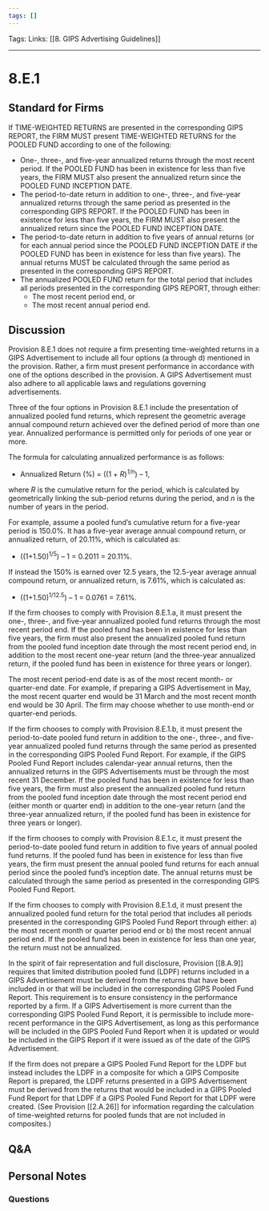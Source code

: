 ```yaml
---
tags: []
---
```

Tags:
Links: [[8. GIPS Advertising Guidelines]]
___
# 8.E.1
## Standard for Firms
If TIME-WEIGHTED RETURNS are presented in the corresponding GIPS REPORT, the FIRM MUST present TIME-WEIGHTED RETURNS for the POOLED FUND according to one of the following:
- One-, three-, and five-year annualized returns through the most recent period. If the POOLED FUND has been in existence for less than five years, the FIRM MUST also present the annualized return since the POOLED FUND INCEPTION DATE.
- The period-to-date return in addition to one-, three-, and five-year annualized returns through the same period as presented in the corresponding GIPS REPORT. If the POOLED FUND has been in existence for less than five years, the FIRM MUST also present the annualized return since the POOLED FUND INCEPTION DATE.
- The period-to-date return in addition to five years of annual returns (or for each annual period since the POOLED FUND INCEPTION DATE if the POOLED FUND has been in existence for less than five years). The annual returns MUST be calculated through the same period as presented in the corresponding GIPS REPORT.
- The annualized POOLED FUND return for the total period that includes all periods presented in the corresponding GIPS REPORT, through either:
    - The most recent period end, or
    - The most recent annual period end.
## Discussion
Provision 8.E.1 does not require a firm presenting time-weighted returns in a GIPS Advertisement to include all four options (a through d) mentioned in the provision. Rather, a firm must present performance in accordance with one of the options described in the provision. A GIPS Advertisement must also adhere to all applicable laws and regulations governing advertisements.

Three of the four options in Provision 8.E.1 include the presentation of annualized pooled fund returns, which represent the geometric average annual compound return achieved over the defined period of more than one year. Annualized performance is permitted only for periods of one year or more.

The formula for calculating annualized performance is as follows:
- Annualized Return (%) = ((1 + _R_)_<sup>1/n</sup>_) – 1,

where _R_ is the cumulative return for the period, which is calculated by geometrically linking the sub-period returns during the period, and _n_ is the number of years in the period.

For example, assume a pooled fund’s cumulative return for a five-year period is 150.0%. It has a five-year average annual compound return, or annualized return, of 20.11%, which is calculated as:
- ((1+1.50)<sup>1/5</sup>) – 1 = 0.2011 = 20.11%.

If instead the 150% is earned over 12.5 years, the 12.5-year average annual compound return, or annualized return, is 7.61%, which is calculated as:
- ((1+1.50)<sup>1/12.5</sup>) – 1 = 0.0761 = 7.61%.

If the firm chooses to comply with Provision 8.E.1.a, it must present the one-, three-, and five-year annualized pooled fund returns through the most recent period end. If the pooled fund has been in existence for less than five years, the firm must also present the annualized pooled fund return from the pooled fund inception date through the most recent period end, in addition to the most recent one-year return (and the three-year annualized return, if the pooled fund has been in existence for three years or longer).

The most recent period-end date is as of the most recent month- or quarter-end date. For example, if preparing a GIPS Advertisement in May, the most recent quarter end would be 31 March and the most recent month end would be 30 April. The firm may choose whether to use month-end or quarter-end periods.

If the firm chooses to comply with Provision 8.E.1.b, it must present the period-to-date pooled fund return in addition to the one-, three-, and five-year annualized pooled fund returns through the same period as presented in the corresponding GIPS Pooled Fund Report. For example, if the GIPS Pooled Fund Report includes calendar-year annual returns, then the annualized returns in the GIPS Advertisements must be through the most recent 31 December. If the pooled fund has been in existence for less than five years, the firm must also present the annualized pooled fund return from the pooled fund inception date through the most recent period end (either month or quarter end) in addition to the one-year return (and the three-year annualized return, if the pooled fund has been in existence for three years or longer).

If the firm chooses to comply with Provision 8.E.1.c, it must present the period-to-date pooled fund return in addition to five years of annual pooled fund returns. If the pooled fund has been in existence for less than five years, the firm must present the annual pooled fund returns for each annual period since the pooled fund’s inception date. The annual returns must be calculated through the same period as presented in the corresponding GIPS Pooled Fund Report.

If the firm chooses to comply with Provision 8.E.1.d, it must present the annualized pooled fund return for the total period that includes all periods presented in the corresponding GIPS Pooled Fund Report through either: a) the most recent month or quarter period end or b) the most recent annual period end. If the pooled fund has been in existence for less than one year, the return must not be annualized.

In the spirit of fair representation and full disclosure, Provision [[8.A.9]] requires that limited distribution pooled fund (LDPF) returns included in a GIPS Advertisement must be derived from the returns that have been included in or that will be included in the corresponding GIPS Pooled Fund Report. This requirement is to ensure consistency in the performance reported by a firm. If a GIPS Advertisement is more current than the corresponding GIPS Pooled Fund Report, it is permissible to include more-recent performance in the GIPS Advertisement, as long as this performance will be included in the GIPS Pooled Fund Report when it is updated or would be included in the GIPS Report if it were issued as of the date of the GIPS Advertisement.

If the firm does not prepare a GIPS Pooled Fund Report for the LDPF but instead includes the LDPF in a composite for which a GIPS Composite Report is prepared, the LDPF returns presented in a GIPS Advertisement must be derived from the returns that would be included in a GIPS Pooled Fund Report for that LDPF if a GIPS Pooled Fund Report for that LDPF were created. (See Provision [[2.A.26]] for information regarding the calculation of time-weighted returns for pooled funds that are not included in composites.)
## Q&A

## Personal Notes

### Questions